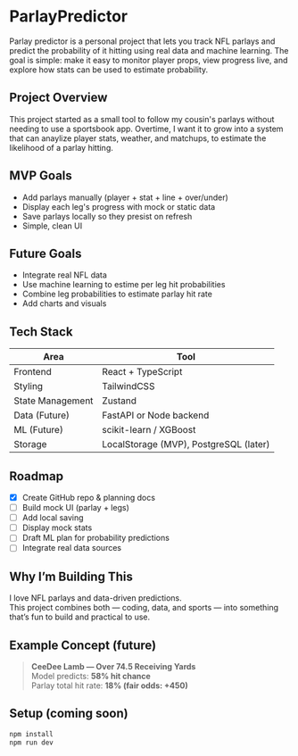# ParlayPredictor

Parlay predictor is a personal project that lets you track NFL parlays and predict the probability of it hitting using real data and machine learning. 
The goal is simple: make it easy to monitor player props, view progress live, and explore how stats can be used to estimate probability.

## Project Overview
This project started as a small tool to follow my cousin's parlays without needing to use a sportsbook app.
Overtime, I want it to grow into a system that can anaylize player stats, weather, and matchups, to estimate the likelihood of a parlay hitting.

## MVP Goals
- Add parlays manually (player + stat + line + over/under)
- Display each leg's progress with mock or static data
- Save parlays locally so they presist on refresh
- Simple, clean UI

## Future Goals
- Integrate real NFL data
- Use machine learning to estime per leg hit probabilities
- Combine leg probabilities to estimate parlay hit rate
- Add charts and visuals

## Tech Stack
| Area | Tool |
|------|------|
| Frontend | React + TypeScript |
| Styling | TailwindCSS |
| State Management | Zustand |
| Data (Future) | FastAPI or Node backend |
| ML (Future) | scikit-learn / XGBoost |
| Storage | LocalStorage (MVP), PostgreSQL (later) |

## Roadmap
- [x] Create GitHub repo & planning docs  
- [ ] Build mock UI (parlay + legs)  
- [ ] Add local saving  
- [ ] Display mock stats  
- [ ] Draft ML plan for probability predictions  
- [ ] Integrate real data sources

## Why I’m Building This
I love NFL parlays and data-driven predictions.  
This project combines both — coding, data, and sports — into something that’s fun to build and practical to use.

## Example Concept (future)
> **CeeDee Lamb — Over 74.5 Receiving Yards**  
> Model predicts: **58% hit chance**  
> Parlay total hit rate: **18% (fair odds: +450)**

## Setup (coming soon)
```bash
npm install
npm run dev
